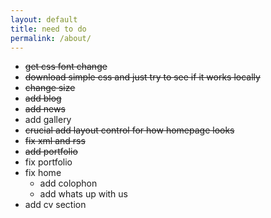 ```yaml
---
layout: default
title: need to do
permalink: /about/
---
```


- ~~get css font change~~
- ~~download simple css and just try to see if it works locally~~
- ~~change size~~
- ~~add blog~~
- ~~add news~~
- add gallery
- ~~crucial add layout control for how homepage looks~~
- ~~fix xml and rss~~
- ~~add portfolio~~
- fix portfolio
- fix home
    - add colophon
    - add whats up with us
- add cv section